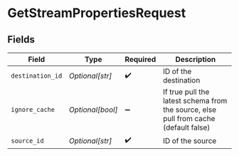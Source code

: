 # GetStreamPropertiesRequest


## Fields

| Field                                                                                | Type                                                                                 | Required                                                                             | Description                                                                          |
| ------------------------------------------------------------------------------------ | ------------------------------------------------------------------------------------ | ------------------------------------------------------------------------------------ | ------------------------------------------------------------------------------------ |
| `destination_id`                                                                     | *Optional[str]*                                                                      | :heavy_check_mark:                                                                   | ID of the destination                                                                |
| `ignore_cache`                                                                       | *Optional[bool]*                                                                     | :heavy_minus_sign:                                                                   | If true pull the latest schema from the source, else pull from cache (default false) |
| `source_id`                                                                          | *Optional[str]*                                                                      | :heavy_check_mark:                                                                   | ID of the source                                                                     |